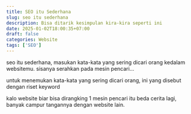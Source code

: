 ```yaml
---
title: SEO itu Sederhana
slug: seo itu sederhana
description: Bisa ditarik kesimpulan kira-kira seperti ini
date: 2025-01-02T18:00:35+07:00
draft: false
categories: Website
tags: ['SEO']
---
```


seo itu sederhana, masukan kata-kata yang sering dicari orang kedalam websitemu. sisanya serahkan pada mesin pencari...

untuk menemukan kata-kata yang sering dicari orang, ini yang disebut dengan riset keyword

kalo website biar bisa dirangking 1 mesin pencari itu beda cerita lagi, banyak campur tangannya dengan website lain.